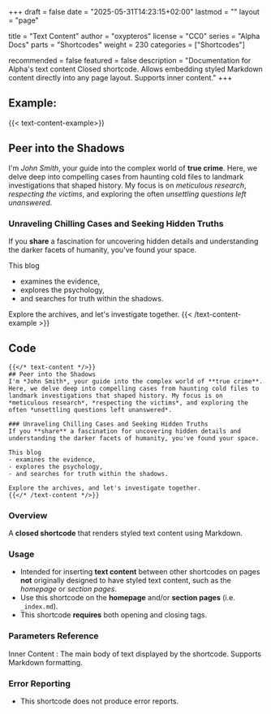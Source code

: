 +++
draft = false
date = "2025-05-31T14:23:15+02:00"
lastmod = ""
layout = "page"

title = "Text Content"
author = "oxypteros"
license = "CC0"
series = "Alpha Docs"
  parts = "Shortcodes"
  weight = 230
categories = ["Shortcodes"]

recommended = false
featured = false
description = "Documentation for Alpha's text content Closed shortcode. Allows embedding styled Markdown content directly into any page layout. Supports inner content."
+++
## Example:
{{< text-content-example>}}
## Peer into the Shadows
I'm *John Smith*, your guide into the complex world of **true crime**. Here, we delve deep into compelling cases from haunting cold files to landmark investigations that shaped history. My focus is on *meticulous research*, *respecting the victims*, and exploring the often *unsettling questions left unanswered*.

### Unraveling Chilling Cases and Seeking Hidden Truths
If you **share** a fascination for uncovering hidden details and understanding the darker facets of humanity, you've found your space. 

This blog 
- examines the evidence, 
- explores the psychology, 
- and searches for truth within the shadows. 

Explore the archives, and let's investigate together.
{{< /text-content-example >}}

## Code
``` go-html-template
{{</* text-content */>}} 
## Peer into the Shadows
I'm *John Smith*, your guide into the complex world of **true crime**. Here, we delve deep into compelling cases from haunting cold files to landmark investigations that shaped history. My focus is on *meticulous research*, *respecting the victims*, and exploring the often *unsettling questions left unanswered*.

### Unraveling Chilling Cases and Seeking Hidden Truths
If you **share** a fascination for uncovering hidden details and understanding the darker facets of humanity, you've found your space. 

This blog 
- examines the evidence, 
- explores the psychology, 
- and searches for truth within the shadows. 

Explore the archives, and let's investigate together.
{{</* /text-content */>}}
```
### Overview
A **closed shortcode** that renders styled text content using Markdown.

### Usage
- Intended for inserting **text content** between other shortcodes on pages **not** originally designed to have styled text content, such as the *homepage* or *section pages*.
- Use this shortcode on the **homepage** and/or **section pages** (i.e. `_index.md`).
- This shortcode **requires** both opening and closing tags.

### Parameters Reference
Inner Content
: The main body of text displayed by the shortcode. Supports Markdown formatting. 

### Error Reporting
- This shortcode does not produce error reports.